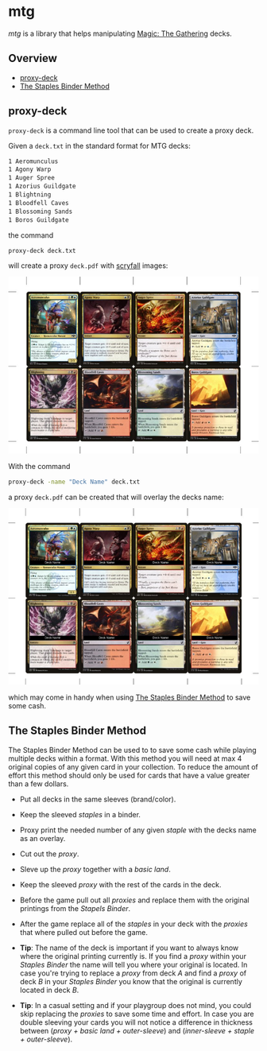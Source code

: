 # mtg

_mtg_ is a library that helps manipulating [Magic: The Gathering](https://magic.wizards.com/en) decks.

## Overview

- [proxy-deck](#proxy-deck)
- [The Staples Binder Method](#the-staples-binder-method)

## proxy-deck

`proxy-deck` is a command line tool that can be used to create a proxy deck.

Given a `deck.txt` in the standard format for MTG decks:

```txt
1 Aeromunculus
1 Agony Warp
1 Auger Spree
1 Azorius Guildgate
1 Blightning
1 Bloodfell Caves
1 Blossoming Sands
1 Boros Guildgate
```

the command

```bash
proxy-deck deck.txt
```

will create a proxy `deck.pdf` with [scryfall](https://scryfall.com) images:

![deck](doc/out.jpg "deck")

With the command

```bash
proxy-deck -name "Deck Name" deck.txt
```

a proxy `deck.pdf` can be created that will overlay the decks name:

![deck-with-name](doc/out-with-name.jpg "deck-with-name")

which may come in handy when using [The Staples Binder Method](#the-staples-binder-method) to save some cash.

## The Staples Binder Method

The Staples Binder Method can be used to to save some cash while playing multiple decks within a format. With this method you will need at max 4 original copies of any given card in your collection. To reduce the amount of effort this method should only be used for cards that have a value greater than a few dollars.

- Put all decks in the same sleeves (brand/color).

- Keep the sleeved _staples_ in a binder.

- Proxy print the needed number of any given _staple_ with the decks name as an overlay.

- Cut out the _proxy_.

- Sleve up the _proxy_ together with a _basic land_.

- Keep the sleeved _proxy_ with the rest of the cards in the deck.

- Before the game pull out all _proxies_ and replace them with the original printings from the _Stapels Binder_.

- After the game replace all of the _staples_ in your deck with the _proxies_ that where pulled out before the game.

- __Tip__: The name of the deck is important if you want to always know where the original printing currently is. If you find a _proxy_ within your _Staples Binder_ the name will tell you where your original is located. In case you're trying to replace a _proxy_ from deck _A_ and find a _proxy_ of deck _B_ in your _Staples Binder_ you know that the original is currently located in deck _B_.

- __Tip__: In a casual setting and if your playgroup does not mind, you could skip replacing the _proxies_ to save some time and effort. In case you are double sleeving your cards you will not notice a difference in thickness between (_proxy + basic land + outer-sleeve_) and (_inner-sleeve + staple + outer-sleeve_).
